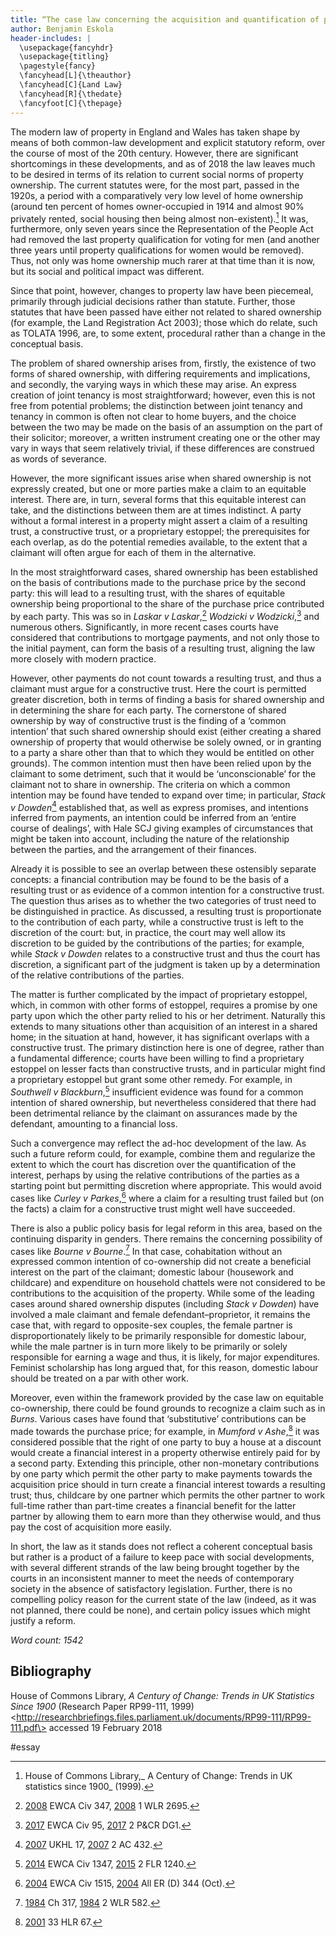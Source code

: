 ```yaml
---
title: “The case law concerning the acquisition and quantification of property rights in cases of the shared family home reveals neither a coherent conceptual basis for the applicable legal principles nor a convincing policy analysis of why the law takes its current form.” Discuss.
author: Benjamin Eskola
header-includes: |
  \usepackage{fancyhdr}
  \usepackage{titling}
  \pagestyle{fancy}
  \fancyhead[L]{\theauthor}
  \fancyhead[C]{Land Law}
  \fancyhead[R]{\thedate}
  \fancyfoot[C]{\thepage}
---
```


The modern law of property in England and Wales has taken shape by means of both common-law development and explicit statutory reform, over the course of most of the 20th century. However, there are significant shortcomings in these developments, and as of 2018 the law leaves much to be desired in terms of its relation to current social norms of property ownership. The current statutes were, for the most part, passed in the 1920s, a period with a comparatively very low level of home ownership (around ten percent of homes owner-occupied in 1914 and almost 90% privately rented, social housing then being almost non-existent).[^1] It was, furthermore, only seven years since the Representation of the People Act had removed the last property qualification for voting for men (and another three years until property qualifications for women would be removed). Thus, not only was home ownership much rarer at that time than it is now, but its social and political impact was different.

Since that point, however, changes to property law have been piecemeal, primarily through judicial decisions rather than statute. Further, those statutes that have been passed have either not related to shared ownership (for example, the Land Registration Act 2003); those which do relate, such as TOLATA 1996, are, to some extent, procedural rather than a change in the conceptual basis.

The problem of shared ownership arises from, firstly, the existence of two forms of shared ownership, with differing requirements and implications, and secondly, the varying ways in which these may arise. An express creation of joint tenancy is most straightforward; however, even this is not free from potential problems; the distinction between joint tenancy and tenancy in common is often not clear to home buyers, and the choice between the two may be made on the basis of an assumption on the part of their solicitor; moreover, a written instrument creating one or the other may vary in ways that seem relatively trivial, if these differences are construed as words of severance.

However, the more significant issues arise when shared ownership is not expressly created, but one or more parties make a claim to an equitable interest. There are, in turn, several forms that this equitable interest can take, and the distinctions between them are at times indistinct. A party without a formal interest in a property might assert a claim of a resulting trust, a constructive trust, or a proprietary estoppel; the prerequisites for each overlap, as do the potential remedies available, to the extent that a claimant will often argue for each of them in the alternative.

In the most straightforward cases, shared ownership has been established on the basis of contributions made to the purchase price by the second party: this will lead to a resulting trust, with the shares of equitable ownership being proportional to the share of the purchase price contributed by each party. This was so in _Laskar v Laskar_,[^2] _Wodzicki v Wodzicki_,[^3] and numerous others. Significantly, in more recent cases courts have considered that contributions to mortgage payments, and not only those to the initial payment, can form the basis of a resulting trust, aligning the law more closely with modern practice.

However, other payments do not count towards a resulting trust, and thus a claimant must argue for a constructive trust. Here the court is permitted greater discretion, both in terms of finding a basis for shared ownership and in determining the share for each party. The cornerstone of shared ownership by way of constructive trust is the finding of a ‘common intention’ that such shared ownership should exist (either creating a shared ownership of property that would otherwise be solely owned, or in granting to a party a share other than that to which they would be entitled on other grounds). The common intention must then have been relied upon by the claimant to some detriment, such that it would be ‘unconscionable’ for the claimant not to share in ownership. The criteria on which a common intention may be found have tended to expand over time; in particular, _Stack v Dowden_[^4] established that, as well as express promises, and intentions inferred from payments, an intention could be inferred from an ‘entire course of dealings’, with Hale SCJ giving examples of circumstances that might be taken into account, including the nature of the relationship between the parties, and the arrangement of their finances.

Already it is possible to see an overlap between these ostensibly separate concepts: a financial contribution may be found to be the basis of a resulting trust or as evidence of a common intention for a constructive trust. The question thus arises as to whether the two categories of trust need to be distinguished in practice. As discussed, a resulting trust is proportionate to the contribution of each party, while a constructive trust is left to the discretion of the court: but, in practice, the court may well allow its discretion to be guided by the contributions of the parties; for example, while _Stack v Dowden_ relates to a constructive trust and thus the court has discretion, a significant part of the judgment is taken up by a determination of the relative contributions of the parties.

The matter is further complicated by the impact of proprietary estoppel, which, in common with other forms of estoppel, requires a promise by one party upon which the other party relied to his or her detriment. Naturally this extends to many situations other than acquisition of an interest in a shared home; in the situation at hand, however, it has significant overlaps with a constructive trust. The primary distinction here is one of degree, rather than a fundamental difference; courts have been willing to find a proprietary estoppel on lesser facts than constructive trusts, and in particular might find a proprietary estoppel but grant some other remedy. For example, in _Southwell v Blackburn_,[^5] insufficient evidence was found for a common intention of shared ownership, but nevertheless considered that there had been detrimental reliance by the claimant on assurances made by the defendant, amounting to a financial loss.

Such a convergence may reflect the ad-hoc development of the law. As such a future reform could, for example, combine them and regularize the extent to which the court has discretion over the quantification of the interest, perhaps by using the relative contributions of the parties as a starting point but permitting discretion where appropriate. This would avoid cases like _Curley v Parkes_,[^6] where a claim for a resulting trust failed but (on the facts) a claim for a constructive trust might well have succeeded.

There is also a public policy basis for legal reform in this area, based on the continuing disparity in genders. There remains the concerning possibility of cases like _Bourne v Bourne_.[^7] In that case, cohabitation without an expressed common intention of co-ownership did not create a beneficial interest on the part of the claimant; domestic labour (housework and childcare) and expenditure on household chattels were not considered to be contributions to the acquisition of the property. While some of the leading cases around shared ownership disputes (including _Stack v Dowden_) have involved a male claimant and female defendant–proprietor, it remains the case that, with regard to opposite-sex couples, the female partner is disproportionately likely to be primarily responsible for domestic labour, while the male partner is in turn more likely to be primarily or solely responsible for earning a wage and thus, it is likely, for major expenditures. Feminist scholarship has long argued that, for this reason, domestic labour should be treated on a par with other work.

Moreover, even within the framework provided by the case law on equitable co-ownership, there could be found grounds to recognize a claim such as in _Burns_. Various cases have found that ‘substitutive’ contributions can be made towards the purchase price; for example, in _Mumford v Ashe_,[^8] it was considered possible that the right of one party to buy a house at a discount would create a financial interest in a property otherwise entirely paid for by a second party. Extending this principle, other non-monetary contributions by one party which permit the other party to make payments towards the acquisition price should in turn create a financial interest towards a resulting trust; thus, childcare by one partner which permits the other partner to work full-time rather than part-time creates a financial benefit for the latter partner by allowing them to earn more than they otherwise would, and thus pay the cost of acquisition more easily.

In short, the law as it stands does not reflect a coherent conceptual basis but rather is a product of a failure to keep pace with social developments, with several different strands of the law being brought together by the courts in an inconsistent manner to meet the needs of contemporary society in the absence of satisfactory legislation. Further, there is no compelling policy reason for the current state of the law (indeed, as it was not planned, there could be none), and certain policy issues which might justify a reform.

_Word count: 1542_

## Bibliography

House of Commons Library, _A Century of Change: Trends in UK Statistics Since 1900_ (Research Paper RP99-111, 1999) \<http://researchbriefings.files.parliament.uk/documents/RP99-111/RP99-111.pdf\> accessed 19 February 2018

[^1]: House of Commons Library,\_ A Century of Change: Trends in UK statistics since 1900\_ (1999).
[^2]: [2008]() EWCA Civ 347, [2008]() 1 WLR 2695.
[^3]: [2017]() EWCA Civ 95, [2017]() 2 P&CR DG1.
[^4]: [2007]() UKHL 17, [2007]() 2 AC 432.
[^5]: [2014]() EWCA Civ 1347, [2015]() 2 FLR 1240.
[^6]: [2004]() EWCA Civ 1515, [2004]() All ER (D) 344 (Oct).
[^7]: [1984]() Ch 317, [1984]() 2 WLR 582.
[^8]: [2001]() 33 HLR 67.

#essay
